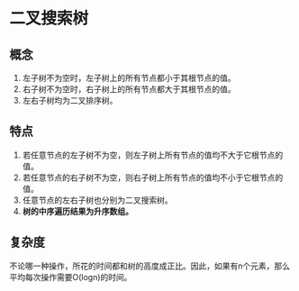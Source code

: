 # 二叉搜索树

## 概念
1. 左子树不为空时，左子树上的所有节点都小于其根节点的值。
2. 右子树不为空时，右子树上的所有节点都大于其根节点的值。
3. 左右子树均为二叉排序树。

## 特点
1. 若任意节点的左子树不为空，则左子树上所有节点的值均不大于它根节点的值。
2. 若任意节点的右子树不为空，则右子树上所有节点的值均不小于它根节点的值。
3. 任意节点的左右子树也分别为二叉搜索树。
4. **树的中序遍历结果为升序数组。**

## 复杂度
不论哪一种操作，所花的时间都和树的高度成正比。因此，如果有n个元素，那么平均每次操作需要O(logn)的时间。